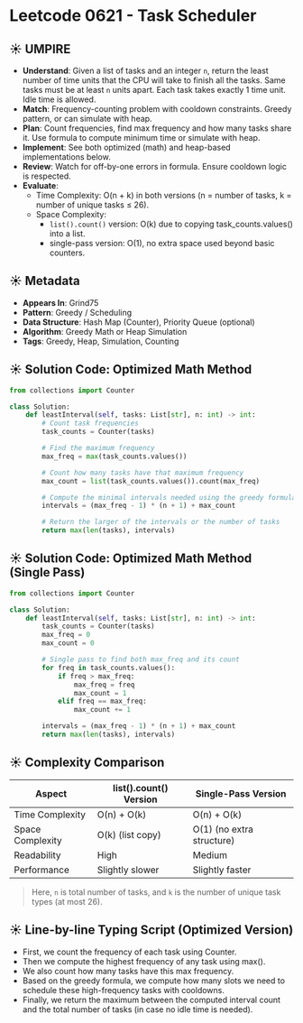 # Leetcode 0621 - Task Scheduler

## ☀️ UMPIRE
- **Understand**: Given a list of tasks and an integer `n`, return the least number of time units that the CPU will take to finish all the tasks. Same tasks must be at least `n` units apart. Each task takes exactly 1 time unit. Idle time is allowed.
- **Match**: Frequency-counting problem with cooldown constraints. Greedy pattern, or can simulate with heap.
- **Plan**: Count frequencies, find max frequency and how many tasks share it. Use formula to compute minimum time or simulate with heap.
- **Implement**: See both optimized (math) and heap-based implementations below.
- **Review**: Watch for off-by-one errors in formula. Ensure cooldown logic is respected.
- **Evaluate**:  
  - Time Complexity: O(n + k) in both versions (n = number of tasks, k = number of unique tasks ≤ 26).  
  - Space Complexity:
    - `list().count()` version: O(k) due to copying task_counts.values() into a list.
    - single-pass version: O(1), no extra space used beyond basic counters.

## ☀️ Metadata
- **Appears In**: Grind75
- **Pattern**: Greedy / Scheduling
- **Data Structure**: Hash Map (Counter), Priority Queue (optional)
- **Algorithm**: Greedy Math or Heap Simulation
- **Tags**: Greedy, Heap, Simulation, Counting


## ☀️ Solution Code: Optimized Math Method

```python
from collections import Counter

class Solution:
    def leastInterval(self, tasks: List[str], n: int) -> int:
        # Count task frequencies
        task_counts = Counter(tasks)

        # Find the maximum frequency
        max_freq = max(task_counts.values())

        # Count how many tasks have that maximum frequency
        max_count = list(task_counts.values()).count(max_freq)

        # Compute the minimal intervals needed using the greedy formula
        intervals = (max_freq - 1) * (n + 1) + max_count

        # Return the larger of the intervals or the number of tasks
        return max(len(tasks), intervals)
```

## ☀️ Solution Code: Optimized Math Method (Single Pass)

```python
from collections import Counter

class Solution:
    def leastInterval(self, tasks: List[str], n: int) -> int:
        task_counts = Counter(tasks)
        max_freq = 0
        max_count = 0

        # Single pass to find both max_freq and its count
        for freq in task_counts.values():
            if freq > max_freq:
                max_freq = freq
                max_count = 1
            elif freq == max_freq:
                max_count += 1

        intervals = (max_freq - 1) * (n + 1) + max_count
        return max(len(tasks), intervals)
```


## ☀️ Complexity Comparison

| Aspect              | list().count() Version    | Single-Pass Version         |
|---------------------|----------------------------|------------------------------|
| Time Complexity     | O(n) + O(k)                | O(n) + O(k)                  |
| Space Complexity    | O(k) (list copy)           | O(1) (no extra structure)    |
| Readability         | High                       | Medium                       |
| Performance         | Slightly slower            | Slightly faster              |

> Here, `n` is total number of tasks, and `k` is the number of unique task types (at most 26).


## ☀️ Line-by-line Typing Script (Optimized Version)

- First, we count the frequency of each task using Counter.
- Then we compute the highest frequency of any task using max().
- We also count how many tasks have this max frequency.
- Based on the greedy formula, we compute how many slots we need to schedule these high-frequency tasks with cooldowns.
- Finally, we return the maximum between the computed interval count and the total number of tasks (in case no idle time is needed).
